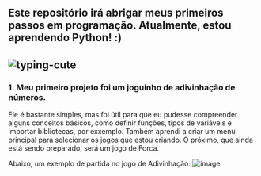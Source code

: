 ## Este repositório irá abrigar meus primeiros passos em programação. Atualmente, estou aprendendo Python! :)
![typing-cute](https://user-images.githubusercontent.com/66084295/174347502-3215c6e9-7907-4e92-b366-8e33a3008bd5.gif)
--
### 1. Meu primeiro projeto foi um joguinho de adivinhação de números. 
Ele é bastante simples, mas foi útil para que eu pudesse compreender alguns conceitos básicos, como definir funções, tipos de variáveis e importar bibliotecas, por exxemplo. Também aprendi a criar um menu principal para selecionar os jogos que estou criando. O próximo, que ainda está sendo preparado, será um jogo de Forca.

Abaixo, um exemplo de partida no jogo de Adivinhação:
![image](https://user-images.githubusercontent.com/66084295/174348135-e4be0ccd-5cf2-41f0-a721-0dd02f4dc3a3.png)
